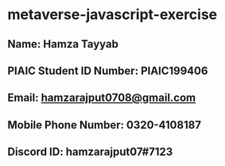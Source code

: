 # metaverse-javascript-exercise

## Name: Hamza Tayyab
##  PIAIC Student ID Number: PIAIC199406
##  Email: hamzarajput0708@gmail.com
## Mobile Phone Number: 0320-4108187
## Discord ID: hamzarajput07#7123
